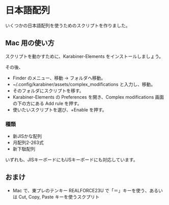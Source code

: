 # 日本語配列

いくつかの日本語配列を使うためのスクリプトを作りました。

## Mac 用の使い方

スクリプトを動かすために、Karabiner-Elements をインストールしましょう。

その後、

* Finder のメニュー、移動 → フォルダへ移動。
* ~/.config/karabiner/assets/complex_modifications  と入力し、移動。
* そのフォルダにスクリプトを移す。
* Karabiner-Elements の Preferences を開き、Complex modifications 画面の下の方にある Add rule を押す。
* 使いたいスクリプトを選び、+Enable を押す。

### 種類

* 新JISかな配列
* 月配列2-263式
* 新下駄配列

いずれも、JISキーボードにもUSキーボードにも対応しています。

## おまけ

* Mac で、東プレのテンキー REALFORCE23U で「＝」キーを使う、あるいは Cut, Copy, Paste キーを使うスクプリト
